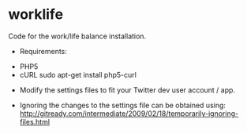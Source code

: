 worklife
========

Code for the work/life balance installation.

* Requirements:
- PHP5
- cURL
sudo apt-get install php5-curl

* Modify the settings files to fit your Twitter dev user account / app.

* Ignoring the changes to the settings file can be obtained using:
http://gitready.com/intermediate/2009/02/18/temporarily-ignoring-files.html